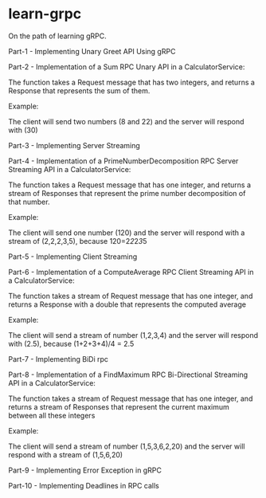 # learn-grpc
On the path of learning gRPC.

Part-1 - Implementing Unary Greet API Using gRPC

Part-2 - Implementation of  a Sum RPC Unary API in a CalculatorService:

The function takes a Request message that has two integers, and returns a Response that represents the sum of them.

Example:

The client will send two numbers (8 and 22) and the server will respond with (30)

Part-3 - Implementing Server Streaming

Part-4 - Implementation of a  PrimeNumberDecomposition RPC Server Streaming API in a CalculatorService:

The function takes a Request message that has one integer, and returns a stream of Responses that represent the prime number decomposition of that number.

Example:

The client will send one number (120) and the server will respond with a stream of (2,2,2,3,5), because 120=2*2*2*3*5

Part-5 - Implementing Client Streaming

Part-6 - Implementation of a ComputeAverage RPC Client Streaming API in a CalculatorService:

The function takes a stream of Request message that has one integer, and returns a Response with a double that represents the computed average

Example:

The client will send a stream of number (1,2,3,4) and the server will respond with (2.5), because (1+2+3+4)/4 = 2.5 

Part-7 - Implementing BiDi rpc 

Part-8 - Implementation of  a FindMaximum RPC Bi-Directional Streaming API in a CalculatorService:

The function takes a stream of Request message that has one integer, and returns a stream of Responses that represent the current maximum between all these integers

Example:

The client will send a stream of number (1,5,3,6,2,20) and the server will respond with a stream of (1,5,6,20)

Part-9 - Implementing Error Exception in gRPC

Part-10 - Implementing Deadlines in RPC calls
